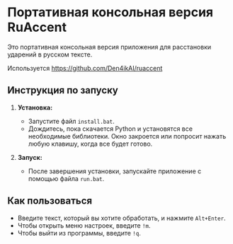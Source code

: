# Портативная консольная версия RuAccent

Это портативная консольная версия приложения для расстановки ударений в русском тексте.

Используется https://github.com/Den4ikAI/ruaccent

## Инструкция по запуску

1.  **Установка:**
    *   Запустите файл `install.bat`.
    *   Дождитесь, пока скачается Python и установятся все необходимые библиотеки. Окно закроется или попросит нажать любую клавишу, когда все будет готово.

2.  **Запуск:**
    *   После завершения установки, запускайте приложение с помощью файла `run.bat`.

## Как пользоваться

*   Введите текст, который вы хотите обработать, и нажмите `Alt+Enter`.
*   Чтобы открыть меню настроек, введите `!m`.
*   Чтобы выйти из программы, введите `!q`.